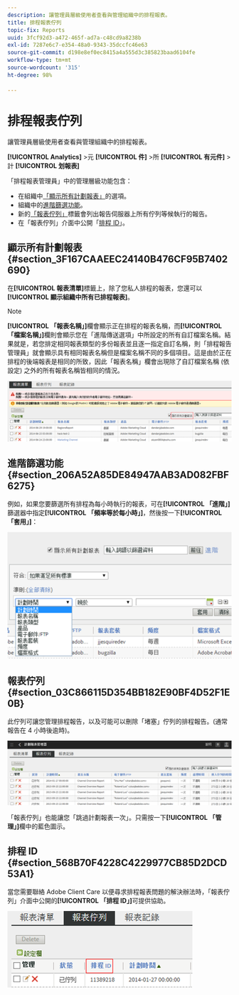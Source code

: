 ```yaml
---
description: 讓管理員層級使用者查看與管理組織中的排程報表。
title: 排程報表佇列
topic-fix: Reports
uuid: 3fcf92d3-a472-465f-ad7a-c48cd9a8238b
exl-id: 7287e6c7-e354-48a0-9343-35dccfc46e63
source-git-commit: d198e8ef0ec8415a4a555d3c385823baad6104fe
workflow-type: tm+mt
source-wordcount: '315'
ht-degree: 98%

---
```


# 排程報表佇列

讓管理員層級使用者查看與管理組織中的排程報表。

**[!UICONTROL Analytics]** >元 **[!UICONTROL 件]** >所 **[!UICONTROL 有元件]** >計 **[!UICONTROL 划報表]**

「排程報表管理員」中的管理層級功能包含：

* 在組織中[「顯示所有計劃報表」](/help/admin/admin/scheduled-reports-admin.md#section_3F167CAAEEC24140B476CF95B7402690)的選項。
* 組織中的[進階篩選功能](/help/admin/admin/scheduled-reports-admin.md#section_206A52A85DE84947AAB3AD082FBF6275)。
* 新的[「報表佇列」](/help/admin/admin/scheduled-reports-admin.md#section_03C866115D354BB182E90BF4D52F1E0B)標籤會列出報告伺服器上所有佇列等候執行的報告。
* 在「報表佇列」介面中公開「[排程 ID](/help/admin/admin/scheduled-reports-admin.md#section_568B70F4228C4229977CB85D2DCD53A1)」。

## 顯示所有計劃報表 {#section_3F167CAAEEC24140B476CF95B7402690}

在&#x200B;**[!UICONTROL 報表清單]**&#x200B;標籤上，除了您私人排程的報表，您還可以&#x200B;**[!UICONTROL 顯示組織中所有已排程報表]**。

>[!NOTE]
>
>**[!UICONTROL 「報表名稱」]**&#x200B;欄會顯示正在排程的報表名稱，而&#x200B;**[!UICONTROL 「檔案名稱」]**&#x200B;欄則會顯示您在「進階傳送選項」中所設定的所有自訂檔案名稱。結果就是，若您排定相同報表類型的多份報表並且逐一指定自訂名稱，則「排程報告管理員」就會顯示具有相同報表名稱但是檔案名稱不同的多個項目。這是由於正在排程的後端報表是相同的所致，因此「報表名稱」欄會出現除了自訂檔案名稱 (依設定) 之外的所有報表名稱皆相同的情況。

![](assets/show_all_scheduled_reports.png)

## 進階篩選功能 {#section_206A52A85DE84947AAB3AD082FBF6275}

例如，如果您要篩選所有排程為每小時執行的報表，可在&#x200B;**[!UICONTROL 「進階」]**&#x200B;篩選器中指定&#x200B;**[!UICONTROL 「頻率等於每小時」]**，然後按一下&#x200B;**[!UICONTROL 「套用」]**：

![](assets/advanced_filtering_schedl_reports.png)

## 報表佇列 {#section_03C866115D354BB182E90BF4D52F1E0B}

此佇列可讓您管理排程報告，以及可能可以刪除「堵塞」佇列的排程報告。(通常報告在 4 小時後逾時)。

![](assets/scheduled_reports_2.png)

「報表佇列」也能讓您「跳過計劃報表一次」。只需按一下&#x200B;**[!UICONTROL 「管理」]**&#x200B;欄中的藍色圖示。

## 排程 ID {#section_568B70F4228C4229977CB85D2DCD53A1}

當您需要聯絡 Adobe Client Care 以便尋求排程報表問題的解決辦法時，「報表佇列」介面中公開的&#x200B;**[!UICONTROL 「排程 ID」]**&#x200B;可提供協助。

![](assets/schedule_id.png)
